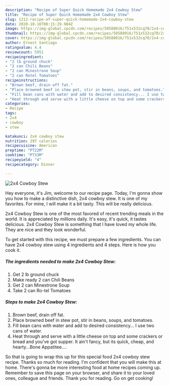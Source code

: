 ```yaml
---
description: "Recipe of Super Quick Homemade 2x4 Cowboy Stew"
title: "Recipe of Super Quick Homemade 2x4 Cowboy Stew"
slug: 1212-recipe-of-super-quick-homemade-2x4-cowboy-stew
date: 2020-10-16T00:15:29.904Z
image: https://img-global.cpcdn.com/recipes/50588016/751x532cq70/2x4-cowboy-stew-recipe-main-photo.jpg
thumbnail: https://img-global.cpcdn.com/recipes/50588016/751x532cq70/2x4-cowboy-stew-recipe-main-photo.jpg
cover: https://img-global.cpcdn.com/recipes/50588016/751x532cq70/2x4-cowboy-stew-recipe-main-photo.jpg
author: Ernest Santiago
ratingvalue: 4.4
reviewcount: 5951
recipeingredient:
- "2 lb ground chuck"
- "2 can Chili Beans"
- "2 can Minestrone Soup"
- "2 can Rotel Tomatoes"
recipeinstructions:
- "Brown beef, drain off fat."
- "Place browned beef in stew pot, stir in beans, soups, and tomatoes."
- "Fill bean cans with water and add to desired consistency... I use two cans of water."
- "Heat through and serve with a little cheese on top and some crackers or bread and you&#39;ve got supper.  It ain&#39;t fancy, but its quick, cheap, and hearty...Bone Appatitee...."
categories:
- Recipe
tags:
- 2x4
- cowboy
- stew

katakunci: 2x4 cowboy stew 
nutrition: 297 calories
recipecuisine: American
preptime: "PT22M"
cooktime: "PT33M"
recipeyield: "4"
recipecategory: Dinner

---
```



![2x4 Cowboy Stew](https://img-global.cpcdn.com/recipes/50588016/751x532cq70/2x4-cowboy-stew-recipe-main-photo.jpg)

Hey everyone, it's Jim, welcome to our recipe page. Today, I'm gonna show you how to make a distinctive dish, 2x4 cowboy stew. It is one of my favorites. For mine, I will make it a bit tasty. This will be really delicious.

2x4 Cowboy Stew is one of the most favored of recent trending meals in the world. It is appreciated by millions daily. It's easy, it's quick, it tastes delicious. 2x4 Cowboy Stew is something that I have loved my whole life. They are nice and they look wonderful.




To get started with this recipe, we must prepare a few ingredients. You can have 2x4 cowboy stew using 4 ingredients and 4 steps. Here is how you cook it.

<!--inarticleads1-->

##### The ingredients needed to make 2x4 Cowboy Stew:

1. Get 2 lb ground chuck
1. Make ready 2 can Chili Beans
1. Get 2 can Minestrone Soup
1. Take 2 can Ro-tel Tomatoes




<!--inarticleads2-->

##### Steps to make 2x4 Cowboy Stew:

1. Brown beef, drain off fat.
1. Place browned beef in stew pot, stir in beans, soups, and tomatoes.
1. Fill bean cans with water and add to desired consistency... I use two cans of water.
1. Heat through and serve with a little cheese on top and some crackers or bread and you&#39;ve got supper.  It ain&#39;t fancy, but its quick, cheap, and hearty...Bone Appatitee....




So that is going to wrap this up for this special food 2x4 cowboy stew recipe. Thanks so much for reading. I'm confident that you will make this at home. There's gonna be more interesting food at home recipes coming up. Remember to save this page on your browser, and share it to your loved ones, colleague and friends. Thank you for reading. Go on get cooking!

